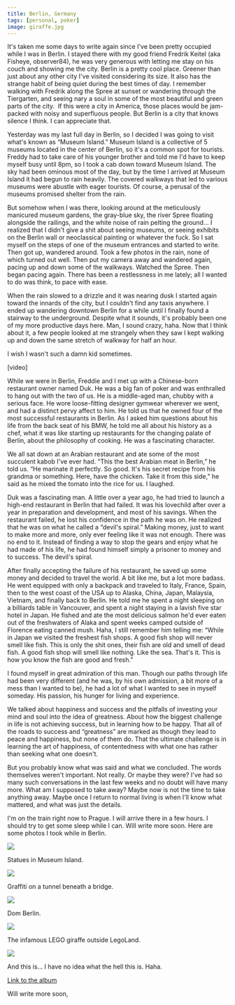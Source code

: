 ```yaml
---
title: Berlin, Germany
tags: [personal, poker]
image: giraffe.jpg
---
```


It's taken me some days to write again since I've been pretty occupied while I was in Berlin. I stayed there with my good friend Fredrik Keitel (aka Fisheye, observer84), he was very generous with letting me stay on his couch and showing me the city. Berlin is a pretty cool place. Greener than just about any other city I've visited considering its size. It also has the strange habit of being quiet during the best times of day. I remember walking with Fredrik along the Spree at sunset or wandering through the Tiergarten, and seeing nary a soul in some of the most beautiful and green parts of the city.  If this were a city in America, those places would be jam-packed with noisy and superfluous people. But Berlin is a city that knows silence I think. I can appreciate that.

Yesterday was my last full day in Berlin, so I decided I was going to visit what's known as &ldquo;Museum Island.&rdquo; Museum Island is a collective of 5 museums located in the center of Berlin, so it's a common spot for tourists. Freddy had to take care of his younger brother and told me I'd have to keep myself busy until 8pm, so I took a cab down toward Museum Island. The sky had been ominous most of the day, but by the time I arrived at Museum Island it had begun to rain heavily. The covered walkways that led to various museums were abustle with eager tourists. Of course, a perusal of the museums promised shelter from the rain.

But somehow when I was there, looking around at the meticulously manicured museum gardens, the gray-blue sky, the river Spree floating alongside the railings, and the white noise of rain pelting the ground&hellip; I realized that I didn't give a shit about seeing museums, or seeing exhibits on the Berlin wall or neoclassical painting or whatever the fuck. So I sat myself on the steps of one of the museum entrances and started to write. Then got up, wandered around. Took a few photos in the rain, none of which turned out well. Then put my camera away and wandered again, pacing up and down some of the walkways. Watched the Spree. Then began pacing again. There has been a restlessness in me lately; all I wanted to do was think, to pace with ease.

When the rain slowed to a drizzle and it was nearing dusk I started again toward the innards of the city, but I couldn't find any taxis anywhere. I ended up wandering downtown Berlin for a while until I finally found a stairway to the underground. Despite what it sounds, it's probably been one of my more productive days here. Man, I sound crazy, haha. Now that I think about it, a few people looked at me strangely when they saw I kept walking up and down the same stretch of walkway for half an hour.

I wish I wasn't such a damn kid sometimes.

<div class="ui embed" data-url="https://www.youtube.com/embed/7m8CkxXhPtw">[video]</div>

While we were in Berlin, Freddie and I met up with a Chinese-born restaurant owner named Duk. He was a big fan of poker and was enthralled to hang out with the two of us. He is a middle-aged man, chubby with a serious face. He wore loose-fitting designer gymwear wherever we went, and had a distinct pervy affect to him. He told us that he owned four of the most successful restaurants in Berlin. As I asked him questions about his life from the back seat of his BMW, he told me all about his history as a chef, what it was like starting up restaurants for the changing palate of Berlin, about the philosophy of cooking. He was a fascinating character.

We all sat down at an Arabian restaurant and ate some of the most succulent kabob I've ever had. &ldquo;This the best Arabian meat in Berlin,&rdquo; he told us. &ldquo;He marinate it perfectly. So good. It's his secret recipe from his grandma or something. Here, have the chicken. Take it from this side,&rdquo; he said as he mixed the tomato into the rice for us. I laughed.

Duk was a fascinating man. A little over a year ago, he had tried to launch a high-end restaurant in Berlin that had failed. It was his lovechild after over a year in preparation and development, and most of his savings. When the restaurant failed, he lost his confidence in the path he was on. He realized that he was on what he called a &ldquo;devil's spiral.&rdquo; Making money, just to want to make more and more, only ever feeling like it was not enough. There was no end to it. Instead of finding a way to stop the gears and enjoy what he had made of his life, he had found himself simply a prisoner to money and to success. The devil's spiral.

After finally accepting the failure of his restaurant, he saved up some money and decided to travel the world. A bit like me, but a lot more badass. He went equipped with only a backpack and traveled to Italy, France, Spain, then to the west coast of the USA up to Alaska, China, Japan, Malaysia, Vietnam, and finally back to Berlin. He told me he spent a night sleeping on a billiards table in Vancouver, and spent a night staying in a lavish five star hotel in Japan. He fished and ate the most delicious salmon he'd ever eaten out of the freshwaters of Alaka and spent weeks camped outside of Florence eating canned mush. Haha, I still remember him telling me: &ldquo;While in Japan we visited the freshest fish shops. A good fish shop will never smell like fish. This is only the shit ones, their fish are old and smell of dead fish. A good fish shop will smell like nothing. Like the sea. That's it. This is how you know the fish are good and fresh.&rdquo;

I found myself in great admiration of this man. Though our paths through life had been very different (and he was, by his own admission, a bit more of a mess than I wanted to be), he had a lot of what I wanted to see in myself someday. His passion, his hunger for living and experience.

We talked about happiness and success and the pitfalls of investing your mind and soul into the idea of greatness. About how the biggest challenge in life is not achieving success, but in learning how to be happy. That all of the roads to success and &ldquo;greatness&rdquo; are marked as though they lead to peace and happiness, but none of them do. That the ultimate challenge is in learning the art of happiness, of contentedness with what one has rather than seeking what one doesn't.

But you probably know what was said and what we concluded. The words themselves weren't important. Not really. Or maybe they were? I've had so many such conversations in the last few weeks and no doubt will have many more. What am I supposed to take away? Maybe now is not the time to take anything away. Maybe once I return to normal living is when I'll know what mattered, and what was just the details.

I'm on the train right now to Prague. I will arrive there in a few hours. I should try to get some sleep while I can. Will write more soon. Here are some photos I took while in Berlin.

![](http://1.bp.blogspot.com/-THj7nzleZiE/TlqbojZUcSI/AAAAAAAAAf4/17fs6u1D8LE/s1600/IMG_2061.JPG)
<div class="caption">Statues in Museum Island.</div>

![](http://2.bp.blogspot.com/-JuBtR_TmKi0/Tlqa7ersYjI/AAAAAAAAAe4/KMyonm_zjuY/s1600/IMG_1975.JPG)
<div class="caption">Graffiti on a tunnel beneath a bridge.</div>

![](http://1.bp.blogspot.com/-VBOhV738fgI/TlqbAubT--I/AAAAAAAAAe8/gD7vZPGnVng/s1600/IMG_1979.JPG)
<div class="caption">Dom Berlin.</div>

![](http://4.bp.blogspot.com/-OvnX5LzTHMs/TlqbgcfGe6I/AAAAAAAAAfs/52agKehvKqI/s1600/IMG_2040.JPG)
<div class="caption">The infamous LEGO giraffe outside LegoLand.</div>

![](http://2.bp.blogspot.com/-MTdH6RNQJ9Q/TlqbwreM3PI/AAAAAAAAAgE/Ss0E02_pByA/s1600/IMG_2073.JPG)
<div class="caption">And this is… I have no idea what the hell this is. Haha.</div>

[Link to the album](https://picasaweb.google.com/dogishead/Berlin1?authuser=0&feat=directlink)

Will write more soon,
